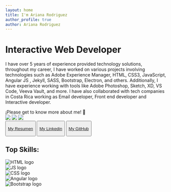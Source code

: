 ```yaml
---
layout: home
title: I'm Ariana Rodriguez
author_profile: true
author: Ariana Rodriguez
---
```


<h1 class="font-color-black">Interactive Web Developer</h1>
<p class="bio">I have over 5 years of experience provided technology solutions, throughout my career, I have worked on various projects involving technologies such as Adobe Experience Manager, HTML, CSS3, JavaScript, Angular JS , Jekyll, SASS, Bootstrap, Electron, and others. Additionally, I have experience working with tools like Adobe Photoshop, Sketch, XD, VS Code, Veeva Vault, and more. I have also collaborated with tech companies in Costa Rica  working as Email developer, Front end developer and Interactive developer.
</p>
¡Please get to know more about me! 🚀
<!-- [**My Work**](/mywork) or [**My Writing**](/mywriting)  -->


<div class="icons_container">
    <a href="./assets/curriculum.pdf" download="ArianaRodriguez_resumen.pdf"><img id="icon_1" src="./assets/images/descargar.png"></a>
    <a href="https://www.linkedin.com/in/ariana-rodriguez-38a362116/" target="_blank"><img id="icon_2" src="./assets/images/linkedin.png"></a>
    <a id="last_a" href="https://github.com/ari-rm21" target="_blank"><img id="icon_3" src="./assets/images/github.png"></a>
</div>

<div class="container_btns">
   <button><a href="./assets/curriculum.pdf" download="ArianaRodriguez_resumen.pdf"><p><span class="hide">My</span> Resumen</p></a></button>
   <button><a href="https://www.linkedin.com/in/ariana-rodriguez-38a362116/" target="_blank"><p><span  class="hide">My</span> Linkedin</p></a></button>
   <button class="git_btn"><a id="last_a" href="https://github.com/ari-rm21" target="_blank"><p><span class="hide">My</span> GitHub</p></a></button>
</div>
<h2 class="font-color-black">Top Skills:</h2>
<div class="carousel">
  <div class="carousel-inner">
    <div class="carousel-item active">
      <img src="./assets/images/angular_logo.png" alt="HTML logo">
    </div>
    <div class="carousel-item">
      <img src="./assets/images/js_logo.png" alt="JS logo">
    </div>
     <div class="carousel-item">
      <img src="./assets/images/bootstrap_logo.png" alt="CSS logo">
    </div>
     <div class="carousel-item">
      <img src="./assets/images/css_logo.png" alt="Angular logo">
    </div>
     <div class="carousel-item">
      <img src="./assets/images/html_logo.png" alt="Bootstrap logo">
    </div>
  </div>